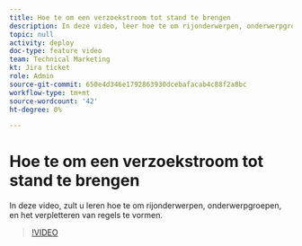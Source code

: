 ```yaml
---
title: Hoe te om een verzoekstroom tot stand te brengen
description: In deze video, leer hoe te om rijonderwerpen, onderwerpgroepen, en het verpletteren van regels te vormen.
topic: null
activity: deploy
doc-type: feature video
team: Technical Marketing
kt: Jira ticket
role: Admin
source-git-commit: 650e4d346e1792863930dcebafacab4c88f2a8bc
workflow-type: tm+mt
source-wordcount: '42'
ht-degree: 0%

---
```


# Hoe te om een verzoekstroom tot stand te brengen

In deze video, zult u leren hoe te om rijonderwerpen, onderwerpgroepen, en het verpletteren van regels te vormen.

>[!VIDEO](https://video.tv.adobe.com/v/335223/?quality=12&learn=on)
